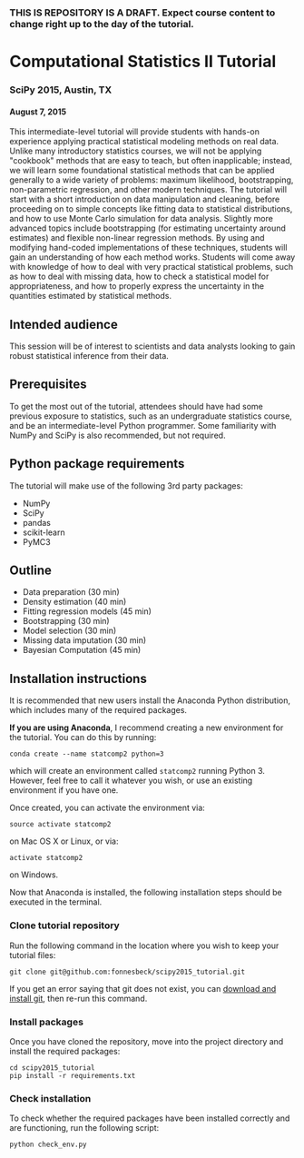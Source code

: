 ### THIS IS REPOSITORY IS A DRAFT. Expect course content to change right up to the day of the tutorial.

# Computational Statistics II Tutorial

### SciPy 2015, Austin, TX
#### August 7, 2015

This intermediate-level tutorial will provide students with hands-on experience applying practical statistical modeling methods on real data. Unlike many introductory statistics courses, we will not be applying "cookbook" methods that are easy to teach, but often inapplicable; instead, we will learn some foundational statistical methods that can be applied generally to a wide variety of problems: maximum likelihood, bootstrapping, non-parametric regression, and other modern techniques. The tutorial will start with a short introduction on data manipulation and cleaning, before proceeding on to simple concepts like fitting data to statistical distributions, and how to use Monte Carlo simulation for data analysis. Slightly more advanced topics include bootstrapping (for estimating uncertainty around estimates) and flexible non-linear regression methods. By using and modifying hand-coded implementations of these techniques, students will gain an understanding of how each method works. Students will come away with knowledge of how to deal with very practical statistical problems, such as how to deal with missing data, how to check a statistical model for appropriateness, and how to properly express the uncertainty in the quantities estimated by statistical methods. 


## Intended audience

This session will be of interest to scientists and data analysts looking to gain robust statistical inference from their data. 

## Prerequisites 

To get the most out of the tutorial, attendees should have had some previous exposure to statistics, such as an undergraduate statistics course, and be an intermediate-level Python programmer. Some familiarity with NumPy and SciPy is also recommended, but not required. 

## Python package requirements

The tutorial will make use of the following 3rd party packages:

* NumPy
* SciPy
* pandas
* scikit-learn
* PyMC3

## Outline

* Data preparation (30 min)
* Density estimation (40 min)
* Fitting regression models (45 min)
* Bootstrapping (30 min)
* Model selection (30 min)
* Missing data imputation (30 min)
* Bayesian Computation (45 min)

## Installation instructions

It is recommended that new users install the Anaconda Python distribution, which includes many of the required packages. 

**If you are using Anaconda**, I recommend creating a new environment for the tutorial. You can do this by running:

    conda create --name statcomp2 python=3
    
which will create an environment called `statcomp2` running Python 3. However, feel free to call it whatever you wish, or use an existing environment if you have one.

Once created, you can activate the environment via:

    source activate statcomp2
    
on Mac OS X or Linux, or via:

    activate statcomp2
    
on Windows.

Now that Anaconda is installed, the following installation steps should be executed in the terminal.

### Clone tutorial repository

Run the following command in the location where you wish to keep your tutorial files:

    git clone git@github.com:fonnesbeck/scipy2015_tutorial.git
    
If you get an error saying that git does not exist, you can [download and install git](https://git-scm.com), then re-run this command.

### Install packages

Once you have cloned the repository, move into the project directory and install the required packages:

    cd scipy2015_tutorial
    pip install -r requirements.txt

### Check installation

To check whether the required packages have been installed correctly and are functioning, run the following script:

    python check_env.py

          
